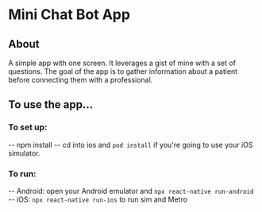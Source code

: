 # Mini Chat Bot App

## About

A simple app with one screen. It leverages a gist of mine with a set of questions. The goal of the app is to gather information about a patient before connecting them with a professional.

## To use the app...

### To set up:

-- npm install
-- cd into ios and `pod install` if you're going to use your iOS simulator.

### To run:

-- Android: open your Android emulator and `npx react-native run-android`
-- iOS: `npx react-native run-ios` to run sim and Metro
